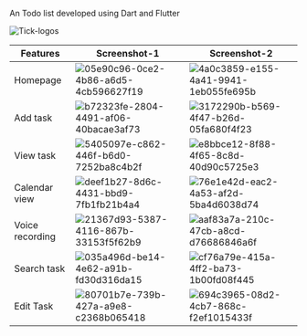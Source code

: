 An Todo list developed using Dart and Flutter

![Tick-logos](https://user-images.githubusercontent.com/69034460/174735614-1b87b769-bf9b-4db3-bafd-473a26c99bb1.jpeg)

| Features        | Screenshot-1                                                                                                                                   | Screenshot-2                                                                                                                                   |
|-----------------|------------------------------------------------------------------------------------------------------------------------------------------------|------------------------------------------------------------------------------------------------------------------------------------------------|
| Homepage        | ![05e90c96-0ce2-4b86-a6d5-4cb596627f19](https://user-images.githubusercontent.com/69034460/174730944-740ef7fe-2536-4dd9-97b6-2fd816487395.jpg) | ![4a0c3859-e155-4a41-9941-1eb055fe695b](https://user-images.githubusercontent.com/69034460/174731026-15d6bf95-d7ea-4223-864e-e219204839e9.jpg) |
| Add task        | ![b72323fe-2804-4491-af06-40bacae3af73](https://user-images.githubusercontent.com/69034460/174731406-f176cbd4-805b-4d89-ba26-235a69c42bdf.jpg) | ![3172290b-b569-4f47-b26d-05fa680f4f23](https://user-images.githubusercontent.com/69034460/174731431-3acea180-cacd-4968-b97f-df1c186a09bf.jpg) |
| View task       | ![5405097e-c862-446f-b6d0-7252ba8c4b2f](https://user-images.githubusercontent.com/69034460/174734764-9c4de52f-f231-4f9b-adb8-6dadf919ed18.jpg) | ![e8bbce12-8f88-4f65-8c8d-40d90c5725e3](https://user-images.githubusercontent.com/69034460/174734862-55217c6f-0aad-4c10-aa36-5657c0a3b273.jpg) |
| Calendar view   | ![deef1b27-8d6c-4431-bbd9-7fb1fb21b4a4](https://user-images.githubusercontent.com/69034460/174731666-aa3281b1-ac96-45fc-933e-96470e7f999d.jpg) | ![76e1e42d-eac2-4a53-af2d-5ba4d6038d74](https://user-images.githubusercontent.com/69034460/174731685-efa98c4f-e12d-4e8f-a5a6-597caccb5dde.jpg) |
| Voice recording | ![21367d93-5387-4116-867b-33153f5f62b9](https://user-images.githubusercontent.com/69034460/174731834-bdb233df-cc14-40d9-a074-017b519d2402.jpg) | ![aaf83a7a-210c-47cb-a8cd-d76686846a6f](https://user-images.githubusercontent.com/69034460/174731873-fbf0aeec-a616-4ed1-89dc-2c672bee0386.jpg) |
| Search task     | ![035a496d-be14-4e62-a91b-fd30d316da15](https://user-images.githubusercontent.com/69034460/174732069-d26c9983-0c74-4907-ad0b-ba1fcf83bc4b.jpg) | ![cf76a79e-415a-4ff2-ba73-1b00fd08f445](https://user-images.githubusercontent.com/69034460/174732052-3d3532ab-d053-416f-b84d-c91bacb18537.jpg) |
| Edit Task       | ![80701b7e-739b-427a-a9e8-c2368b065418](https://user-images.githubusercontent.com/69034460/174732128-0cab607d-362f-4aea-87f5-3b402a491220.jpg) | ![694c3965-08d2-4cb7-868c-f2ef1015433f](https://user-images.githubusercontent.com/69034460/174732157-1c4863da-7a8d-479e-808f-643ebacead49.jpg) |
